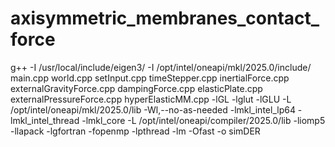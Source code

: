 # axisymmetric_membranes_contact_force

g++ -I /usr/local/include/eigen3/ -I /opt/intel/oneapi/mkl/2025.0/include/ main.cpp world.cpp setInput.cpp timeStepper.cpp inertialForce.cpp externalGravityForce.cpp dampingForce.cpp elasticPlate.cpp externalPressureForce.cpp hyperElasticMM.cpp -lGL -lglut -lGLU -L /opt/intel/oneapi/mkl/2025.0/lib -Wl,--no-as-needed -lmkl_intel_lp64 -lmkl_intel_thread -lmkl_core -L /opt/intel/oneapi/compiler/2025.0/lib -liomp5 -llapack -lgfortran -fopenmp -lpthread -lm -Ofast -o simDER
